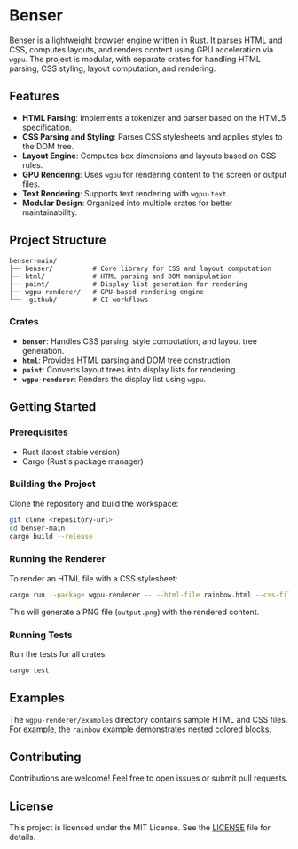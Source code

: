 # Benser

Benser is a lightweight browser engine written in Rust. It parses HTML and CSS, computes layouts, and renders content using GPU acceleration via `wgpu`. The project is modular, with separate crates for handling HTML parsing, CSS styling, layout computation, and rendering.

## Features

- **HTML Parsing**: Implements a tokenizer and parser based on the HTML5 specification.
- **CSS Parsing and Styling**: Parses CSS stylesheets and applies styles to the DOM tree.
- **Layout Engine**: Computes box dimensions and layouts based on CSS rules.
- **GPU Rendering**: Uses `wgpu` for rendering content to the screen or output files.
- **Text Rendering**: Supports text rendering with `wgpu-text`.
- **Modular Design**: Organized into multiple crates for better maintainability.

## Project Structure

```
benser-main/
├── benser/          # Core library for CSS and layout computation
├── html/            # HTML parsing and DOM manipulation
├── paint/           # Display list generation for rendering
├── wgpu-renderer/   # GPU-based rendering engine
└── .github/         # CI workflows
```

### Crates

- **`benser`**: Handles CSS parsing, style computation, and layout tree generation.
- **`html`**: Provides HTML parsing and DOM tree construction.
- **`paint`**: Converts layout trees into display lists for rendering.
- **`wgpu-renderer`**: Renders the display list using `wgpu`.

## Getting Started

### Prerequisites

- Rust (latest stable version)
- Cargo (Rust's package manager)

### Building the Project

Clone the repository and build the workspace:

```sh
git clone <repository-url>
cd benser-main
cargo build --release
```

### Running the Renderer

To render an HTML file with a CSS stylesheet:

```sh
cargo run --package wgpu-renderer -- --html-file rainbow.html --css-file rainbow.css --output output.png
```

This will generate a PNG file (`output.png`) with the rendered content.

### Running Tests

Run the tests for all crates:

```sh
cargo test
```

## Examples

The `wgpu-renderer/examples` directory contains sample HTML and CSS files. For example, the `rainbow` example demonstrates nested colored blocks.

## Contributing

Contributions are welcome! Feel free to open issues or submit pull requests.

## License

This project is licensed under the MIT License. See the [LICENSE](LICENSE) file for details.
```

